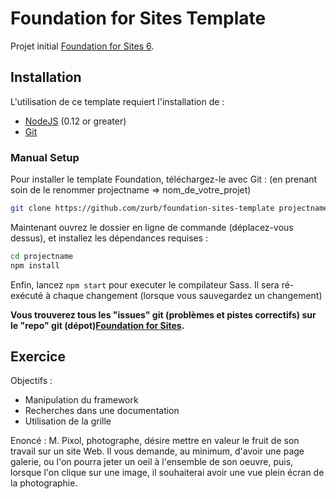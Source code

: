 # Foundation for Sites Template

Projet initial [Foundation for Sites 6](http://foundation.zurb.com/sites). 

## Installation

L'utilisation de ce template requiert l'installation de :

- [NodeJS](https://nodejs.org/en/) (0.12 or greater)
- [Git](https://git-scm.com/)


### Manual Setup

Pour installer le template Foundation, téléchargez-le avec Git :
(en prenant soin de le renommer projectname => nom_de_votre_projet)

```bash
git clone https://github.com/zurb/foundation-sites-template projectname
```

Maintenant ouvrez le dossier en ligne de commande (déplacez-vous dessus), et installez les dépendances requises :

```bash
cd projectname
npm install
```

Enfin, lancez `npm start` pour executer le compilateur Sass. Il sera ré-exécuté à chaque changement (lorsque vous sauvegardez un changement)

**Vous trouverez tous les "issues" git (problèmes et pistes correctifs) sur le "repo" git (dépot)[Foundation for Sites](https://github.com/zurb/foundation-sites/issues).**

## Exercice

Objectifs : 
- Manipulation du framework
- Recherches dans une documentation
- Utilisation de la grille 

Enoncé :
M. Pixol, photographe, désire mettre en valeur le fruit de son travail sur un site Web.
Il vous demande, au minimum, d'avoir une page galerie, ou l'on pourra jeter un oeil à l'ensemble de son oeuvre, puis, lorsque l'on clique sur une image, il souhaiterai avoir une vue plein écran de la photographie.